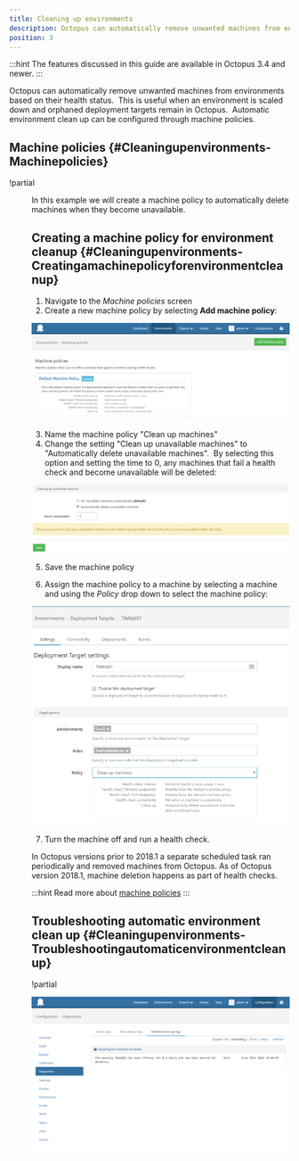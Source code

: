 ```yaml
---
title: Cleaning up environments
description: Octopus can automatically remove unwanted machines from environments based on their health status.  
position: 3
---
```


:::hint
The features discussed in this guide are available in Octopus 3.4 and newer.
:::

Octopus can automatically remove unwanted machines from environments based on their health status.  This is useful when an environment is scaled down and orphaned deployment targets remain in Octopus.  Automatic environment clean up can be configured through machine policies.

## Machine policies {#Cleaningupenvironments-Machinepolicies}

!partial <menu>

In this example we will create a machine policy to automatically delete machines when they become unavailable.

## Creating a machine policy for environment cleanup {#Cleaningupenvironments-Creatingamachinepolicyforenvironmentcleanup}

1. Navigate to the *Machine policies* screen
2. Create a new machine policy by selecting **Add machine policy**:

![](creating-machine-policy.png "width=500")

3. Name the machine policy "Clean up machines"
4. Change the setting "Clean up unavailable machines" to "Automatically delete unavailable machines".  By selecting this option and setting the time to 0, any machines that fail a health check and become unavailable will be deleted:

![](cleanup-setting.png "width=500")

5. Save the machine policy

6. Assign the machine policy to a machine by selecting a machine and using the *Policy* drop down to select the machine policy:

![](assign-to-machine.png "width=500")

7. Turn the machine off and run a health check.

In Octopus versions prior to 2018.1 a separate scheduled task ran periodically and removed machines from Octopus.  As of Octopus version 2018.1, machine deletion happens as part of health checks.


:::hint
Read more about [machine policies](/docs/infrastructure/environments/machine-policies.md)
:::

## Troubleshooting automatic environment clean up {#Cleaningupenvironments-Troubleshootingautomaticenvironmentcleanup}

!partial <troubleshoot>

![](deletion-audit.png "width=500")
